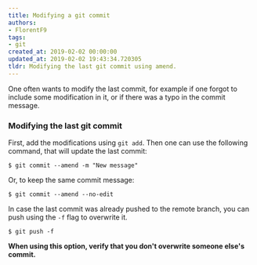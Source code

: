 ```yaml
---
title: Modifying a git commit
authors:
- FlorentF9
tags:
- git
created_at: 2019-02-02 00:00:00
updated_at: 2019-02-02 19:43:34.720305
tldr: Modifying the last git commit using amend.
---
```


One often wants to modify the last commit, for example if one forgot to include some modification in it, or if there was a typo in the commit message.

### Modifying the last git commit

First, add the modifications using `git add`. Then one can use the following command, that will update the last commit:

```shell
$ git commit --amend -m "New message"
```

Or, to keep the same commit message:

```shell
$ git commit --amend --no-edit
```

In case the last commit was already pushed to the remote branch, you can push using  the `-f` flag to overwrite it.  
```shell
$ git push -f
```
**When using this option, verify that you don't overwrite someone else's commit.**